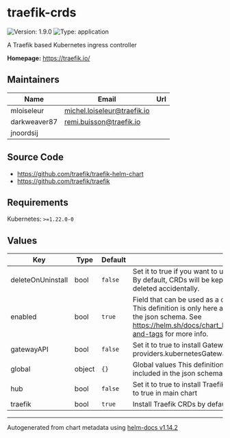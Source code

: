 # traefik-crds

![Version: 1.9.0](https://img.shields.io/badge/Version-1.9.0-informational?style=flat-square) ![Type: application](https://img.shields.io/badge/Type-application-informational?style=flat-square)

A Traefik based Kubernetes ingress controller

**Homepage:** <https://traefik.io/>

## Maintainers

| Name | Email | Url |
| ---- | ------ | --- |
| mloiseleur | <michel.loiseleur@traefik.io> |  |
| darkweaver87 | <remi.buisson@traefik.io> |  |
| jnoordsij |  |  |

## Source Code

* <https://github.com/traefik/traefik-helm-chart>
* <https://github.com/traefik/traefik>

## Requirements

Kubernetes: `>=1.22.0-0`

## Values

| Key | Type | Default | Description |
|-----|------|---------|-------------|
| deleteOnUninstall | bool | `false` | Set it to true if you want to uninstall CRDs when uninstalling this chart. By default, CRDs will be kept so your custom resources will not be deleted accidentally. |
| enabled | bool | `true` | Field that can be used as a condition when this chart is a dependency. This definition is only here as a placeholder such that it is included in the json schema. See https://helm.sh/docs/chart_best_practices/dependencies/#conditions-and-tags for more info. |
| gatewayAPI | bool | `false` | Set it to true to install GatewayAPI CRDs. Needed if you set providers.kubernetesGateway.enabled to true in main chart |
| global | object | `{}` | Global values This definition is only here as a placeholder such that it is included in the json schema. |
| hub | bool | `false` | Set it to true to install Traefik Hub CRDs. Needed if you set hub.enabled to true in main chart |
| traefik | bool | `true` | Install Traefik CRDs by default |

----------------------------------------------
Autogenerated from chart metadata using [helm-docs v1.14.2](https://github.com/norwoodj/helm-docs/releases/v1.14.2)
